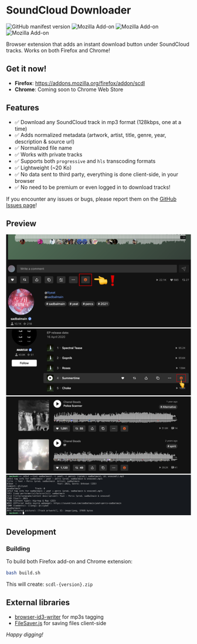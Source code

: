 # SoundCloud Downloader

![GitHub manifest version](https://img.shields.io/github/manifest-json/v/nyo/scdl/main)
![Mozilla Add-on](https://img.shields.io/amo/v/scdl)
![Mozilla Add-on](https://img.shields.io/amo/users/scdl)
![Mozilla Add-on](https://img.shields.io/amo/stars/scdl)

Browser extension that adds an instant download button under SoundCloud tracks. Works on both Firefox and Chrome!

## Get it now!

- **Firefox**: https://addons.mozilla.org/firefox/addon/scdl
- **Chrome**: Coming soon to Chrome Web Store

## Features

- ✅ Download any SoundCloud track in mp3 format (128kbps, one at a time)
- ✅ Adds normalized metadata (artwork, artist, title, genre, year, description & source url)
- ✅ Normalized file name
- ✅ Works with private tracks
- ✅ Supports both `progressive` and `hls` transcoding formats
- ✅ Lightweight (~20 Ko)
- ✅ No data sent to third party, everything is done client-side, in your browser
- ✅ No need to be premium or even logged in to download tracks!

If you encounter any issues or bugs, please report them on the [GitHub Issues page](https://github.com/nyo/scdl/issues)!

## Preview

![download button on track page preview image](assets/preview-0.png)
![download button in album tracklist view preview image](assets/preview-1.png)
![download button in search view preview image](assets/preview-2.png)
![id3 tags metadata preview image](assets/preview-3.png)

## Development

### Building

To build both Firefox add-on and Chrome extension:

```bash
bash build.sh
```

This will create: `scdl-{version}.zip`

## External libraries

- [browser-id3-writer](https://github.com/egoroof/browser-id3-writer) for mp3s tagging
- [FileSaver.js](https://github.com/eligrey/FileSaver.js) for saving files client-side

_Happy digging!_
